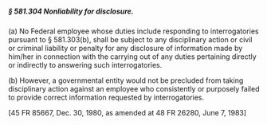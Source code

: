 ##### § 581.304 Nonliability for disclosure. #####

(a) No Federal employee whose duties include responding to interrogatories pursuant to § 581.303(b), shall be subject to any disciplinary action or civil or criminal liability or penalty for any disclosure of information made by him/her in connection with the carrying out of any duties pertaining directly or indirectly to answering such interrogatories.

(b) However, a governmental entity would not be precluded from taking disciplinary action against an employee who consistently or purposely failed to provide correct information requested by interrogatories.

[45 FR 85667, Dec. 30, 1980, as amended at 48 FR 26280, June 7, 1983]